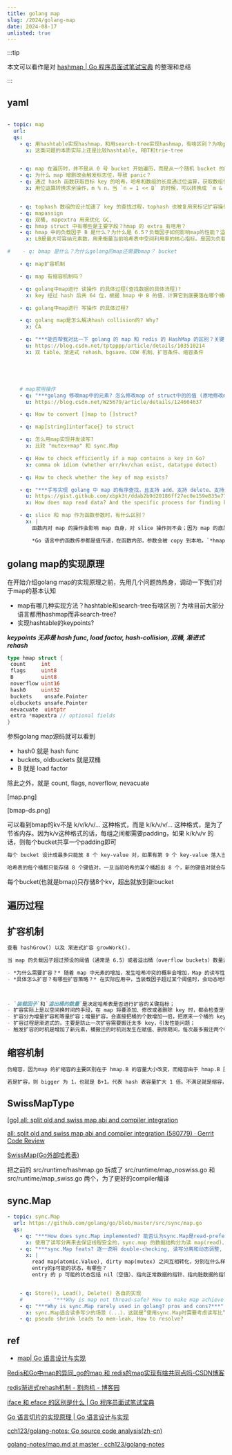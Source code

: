 ```yaml
---
title: golang map
slug: /2024/golang-map
date: 2024-08-17
unlisted: true
---
```






:::tip

本文可以看作是对 [hashmap | Go 程序员面试笔试宝典](https://golang.design/go-questions/map/) 的整理和总结

:::



## yaml

```yaml

- topic: map
  url:
  qs:
    - q: 用hashtable实现hashmap，和用search-tree实现hashmap，有啥区别？为啥golang, java, redis使用hashtable实现map，而cpp使用RBT实现map？
      x: 这类问题的本质实际上还是比较hashtable, RBT和trie-tree


    - q: map 在遍历时，并不是从 0 号 bucket 开始遍历，而是从一个随机 bucket 的随机 cell 开始遍历
    - q: 为什么 map 增删改会触发标志位，导致 panic？
    - q: 通过 hash 函数获取目标 key 的哈希，哈希和数组的长度通过位运算，获取数组位置的索引。遍历 bmap 里的 key，和目标 key 对比获取 key 的索引。根据 key 的索引通过计算偏移量，获取到对应 value。
      x: 用位运算转换求余操作，m % n，当 `n = 1 << B` 的时候，可以转换成 `m & (1 << B - 1)`


    - q: tophash 数组的设计加速了 key 的查找过程，tophash 也被复用来标记扩容操作时的状态
    - q: mapassign
    - q: 双桶, mapextra 用来优化 GC,
    - q: hmap struct 中有哪些是主要字段？hmap 的 extra 有啥用？
    - q: hmap 中的负载因子 B 是什么？为什么是 6.5？负载因子如何影响map的性能？溢出率
      x: LB是最大可容纳元素数，用来衡量当前哈希表中空间利用率的核心指标。是因为负载因子太大了，会有很多溢出的桶；太小了，就会浪费很多空间。

#    - q: bmap 是什么？为什么golang的map还需要bmap？ bucket

    - q: map扩容机制

    - q: map 有缩容机制吗？

    - q: golang中map进行 读操作 的具体过程(查找数据的具体流程)?
      x: key 经过 hash 后共 64 位，根据 hmap 中 B 的值，计算它到底要落在哪个桶时，桶的数量为 2^B，如 B=5，那么用 64 位最后 5 位表示第几号桶，在用 hash 值的高 8 位确定在 bucket 中的存储位置，当前 bmap 中的 bucket 未找到，则查询对应的 overflowbucket，对应位置有数据则对比完整的哈希值，确定是否是要查找的数据。如果当前 map 处于数据搬移状态，则优先人 oldbuck-ets 查找。

    - q: golang中map进行 写操作 的具体过程?

    - q: golang map是怎么解决hash collision的? Why?
      x: CA

    - q: "***能否帮我对比一下 golang 的 map 和 redis 的 HashMap 的区别？关键字：双 table、渐进式 rehash、扩容条件、缩容条件、bgsave、COW 机制?***"
      u: https://blog.csdn.net/tptpppp/article/details/103510214
      x: 双 table、渐进式 rehash、bgsave、COW 机制、扩容条件、缩容条件





```


```yaml

    # map常用操作
    - q: "***golang 修改map中的元素? 怎么修改map of struct中的的值 (原地修改map)?***"
      u: https://blog.csdn.net/W25679/article/details/124604637

    - q: How to convert []map to []struct?

    - q: map[string]interface{} to struct

    - q: 怎么用map实现并发读写?
      x: 比较 "mutex+map" 和 sync.Map

    - q: How to check efficiently if a map contains a key in Go?
      x: comma ok idiom (whether err/kv/chan exist, datatype detect)

    - q: How to check whether the key of map exists?

    - q: "***手写实现 golang 中 map 的有序查找，且支持 add、支持 delete、支持迭代？构造一个辅助 slice***"
      u: https://gist.github.com/xbpk3t/ddab2b9d20186ff27ec0e159e835e779
      x: How does map read data? And the specific process for finding key, assigning key, deleting key and traversing key?

    - q: slice 和 map 作为函数参数时，有什么区别？
      x: |
        函数内对 map 的操作会影响 map 自身，对 slice 操作则不会；因为 map 的底层结构是指针`*hmap`，slice 的底层结构是 struct

        *Go 语言中的函数传参都是值传递，在函数内部，参数会被 copy 到本地。`*hmap`指针 copy 完之后，仍然指向同一个 map，因此函数内部对 map 的操作会影响实参。而 slice 被 copy 后，会成为一个新的 slice，对它进行的操作不会影响到实参。*


```



## golang map的实现原理

在开始介绍golang map的实现原理之前，先用几个问题热热身，调动一下我们对于map的基本认知

- map有哪几种实现方法？hashtable和search-tree有啥区别？为啥目前大部分语言都用hashmap而非search-tree?
- 实现hashtable的keypoints?


***keypoints 无非是 hash func, load factor, hash-collision, 双桶, 渐进式rehash***


```go
type hmap struct {
 count     int
 flags     uint8
 B         uint8
 noverflow uint16
 hash0     uint32
 buckets    unsafe.Pointer
 oldbuckets unsafe.Pointer
 nevacuate  uintptr
 extra *mapextra // optional fields
}
```

参照golang map源码就可以看到

- hash0 就是 hash func
- buckets, oldbuckets 就是双桶
- B 就是 load factor

除此之外，就是 count, flags, noverflow, nevacuate

[map.png]

[bmap-ds.png]

可以看到bmap的kv不是 k/v/k/v/... 这种格式，而是 k/k/v/v/... 这种格式，是为了节省内存。因为k/v这种格式的话，每组之间都需要padding，如果 k/k/v/v 的话，则每个bucket共享一个padding即可



```markdown
每个 bucket 设计成最多只能放 8 个 key-value 对，如果有第 9 个 key-value 落入当前的 bucket，那就需要再构建一个 bucket ，通过 overflow 指针连接起来。
```

```markdown
哈希表的每个桶都只能存储 8 个键值对，一旦当前哈希的某个桶超出 8 个，新的键值对就会存储到哈希的溢出桶中。随着键值对数量的增加，溢出桶的数量和哈希的装载因子也会逐渐升高，超过一定范围就会触发扩容，扩容会将桶的数量翻倍，元素再分配的过程也是在调用写操作时增量进行的，不会造成性能的瞬时巨大抖动。
```

每个bucket(也就是bmap)只存储8个kv，超出就放到新bucket





## 遍历过程


## 扩容机制


```markdown
查看 hashGrow() 以及 渐进式扩容 growWork().

当 map 的负载因子超过预设的阈值（通常是 6.5）或者溢出桶（overflow buckets）数量过多时，Go 会触发 map 的扩容机制。

- *为什么需要扩容？* 随着 map 中元素的增加，发生哈希冲突的概率会增加，Map 的读写性能也会下降，所以我们需要更多的桶和更大的内存来保证 Map 的读写性能。
- *具体怎么扩容？有哪些扩容策略？* 在实际应用中，当装载因子超过某个阈值时，会动态地增加 Map 长度，实现自动扩容。map 长度变化，所有 key 在 map 中对应的索引都需要重新计算；但是一次性完成扩容的性能太差，所以需要渐进式扩容；



- `装载因子`和`溢出桶的数量`是决定哈希表是否进行扩容的关键指标；
- 扩容实际上是以空间换时间的手段，在 map 将要添加、修改或者删除 key 时，都会检查是否需要扩容；
- 扩容分为增量扩容和等量扩容；增量扩容，会直接把桶的个数增加一倍，把原来一个桶的 key 重新分配到两个桶中；等量扩容，不会更改桶的个数，只会把桶中的数据变得紧凑；
- 扩容过程是渐进式的，主要是防止一次扩容需要搬迁太多 key，引发性能问题；
- 触发扩容的时机是增加了新元素，桶搬迁的时机则发生在赋值、删除期间，每次最多搬迁两个桶。*查找、赋值、删除的一个很核心的内容是如何定位到 key 所在的位置，需要重点理解。*
```


## 缩容机制

```markdown
伪缩容，因为map 的扩缩容的主要区别在于 hmap.B 的容量大小改变，而缩容由于 hmap.B 压根没变，内存空间的占用也是没有变化的（具体来说就是，在删除元素时，并不会释放内存），所以一定不要往 golang 的 map 中塞入太多数据。

若是扩容，则 bigger 为 1，也就是 B+1。代表 hash 表容量扩大 1 倍。不满足就是缩容，也就是 hash 表容量不变。可以得出结论：map 的扩缩容的主要区别在于 hmap.B 的容量大小改变。而缩容由于 hmap.B 压根没变，内存空间的占用也是没有变化的。
```






## SwissMapType

[[go] all: split old and swiss map abi and compiler integration](https://groups.google.com/g/golang-checkins/c/YkzdsibwrPg?pli=1)

[all: split old and swiss map abi and compiler integration (580779) · Gerrit Code Review](https://go-review.googlesource.com/c/go/+/580779)

[SwissMap(Go外部哈希表)](http://pekue.top/2023/03/14/tool_swissmap/)

把之前的 src/runtime/hashmap.go 拆成了 src/runtime/map_noswiss.go 和 src/runtime/map_swiss.go 两个，为了更好的compiler编译





## sync.Map


```yaml
- topic: sync.Map
  url: https://github.com/golang/go/blob/master/src/sync/map.go
  qs:
    - q: "***How does sync.Map implemented? 能否认为sync.Map是read-preferring呢?***"
      x: 使用了读写分离来去保证线程安全的，sync.map 的数据结构分为读 map(read)、写 map(dirty)、还有mutex以及一个记录穿透次数的值(misses)。具体实现是每次读取都会先读取读部分的 kv，没有则去读写部分的 kv(操作写部分时都会上锁)。当穿透到写部分的次数大于写部分的长度时，就会将写部分同步到读部分，并且把写部分清空。所以多协程下一般都会先打到无锁的读部分，这能保证读取性能。
    - q: "***sync.Map feats? 逐一说明 double-checking, 读写分离和动态调整, 延迟删除(在 sync.Map 中删除一个键值对实际上只是将其标记为删除，真正的删除操作会在 read 升级时进行，这样可以减少锁的持有时间。), read-preferring ***"
      x: |
        read map(atomic.Value), dirty map(mutex) 之间互相转化，分别在什么样的时机下会进行？nil, normal
        entry的p可能的状态，有哪些？
        entry 的 p 可能的状态包括 nil（空值）、指向正常数据的指针、指向脏数据的指针、锁定状态的指针、等待状态的指针和过期状态的指针。


    - q: Store(), Load(), Delete() 各自的实现
    #        - "***Why is map not thread-safe? How to make map achieve concurrent reading and writing?***"
    - q: "***Why is sync.Map rarely used in golang? pros and cons?***"
      x: sync.Map适合读多写少的场景（...），这就是“使用sync.Map时需要考虑读写比”这个说法
    - q: pseudo shrink leads to mem-leak, How to resolve?

```



## ref

- [map| Go 语言设计与实现](https://draveness.me/golang/docs/part2-foundation/ch03-datastructure/golang-hashmap/)












[Redis和Go中map的异同_go的map 和 redis的map实现有啥共同点吗-CSDN博客](https://blog.csdn.net/tptpppp/article/details/103510214)

[redis渐进式rehash机制 - 割肉机 - 博客园](https://www.cnblogs.com/williamjie/p/11205593.html)


[iface 和 eface 的区别是什么 | Go 程序员面试笔试宝典](https://golang.design/go-questions/interface/iface-eface/)

[Go 语言切片的实现原理 | Go 语言设计与实现](https://draveness.me/golang/docs/part2-foundation/ch03-datastructure/golang-array-and-slice/)

[cch123/golang-notes: Go source code analysis(zh-cn)](https://github.com/cch123/golang-notes?tab=readme-ov-file)

[golang-notes/map.md at master · cch123/golang-notes](https://github.com/cch123/golang-notes/blob/master/map.md#%E5%88%A0%E9%99%A4)



